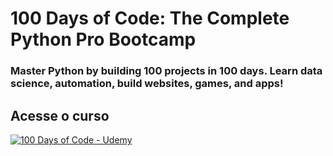# 100 Days of Code: The Complete Python Pro Bootcamp

### Master Python by building 100 projects in 100 days. Learn data science, automation, build websites, games, and apps!

## Acesse o curso

[![100 Days of Code - Udemy](https://img-b.udemycdn.com/course/240x135/2776760_f176_10.jpg)](https://www.udemy.com/course/100-days-of-code/)